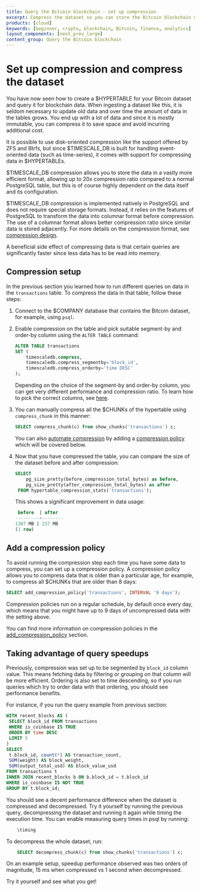 ```yaml
---
title: Query the Bitcoin blockchain - set up compression
excerpt: Compress the dataset so you can store the Bitcoin blockchain more efficiently
products: [cloud]
keywords: [beginner, crypto, blockchain, Bitcoin, finance, analytics]
layout_components: [next_prev_large]
content_group: Query the Bitcoin blockchain
---
```


# Set up compression and compress the dataset

You have now seen how to create a $HYPERTABLE for your Bitcoin dataset
and query it for blockchain data. When ingesting a dataset like this, it
is seldom necessary to update old data and over time the amount of
data in the tables grows. You end up with a lot of data and
since it is mostly immutable, you can compress it to save space and
avoid incurring additional cost.

It is possible to use disk-oriented compression like the support
offered by ZFS and Btrfs, but since $TIMESCALE_DB is built for handling
event-oriented data (such as time-series), it comes with support for
compressing data in $HYPERTABLEs.

$TIMESCALE_DB compression allows you to store the data in a vastly more
efficient format, allowing up to 20x compression ratio compared to a
normal PostgreSQL table, but this is of course highly dependent on the
data itself and its configuration.

$TIMESCALE_DB compression is implemented natively in PostgreSQL and does
not require special storage formats. Instead, it relies on the features of
PostgreSQL to transform the data into columnar format before
compression. The use of a columnar format allows better compression
ratio since similar data is stored adjacently. For more details on 
the compression format, see [compression
design][compression-design].

A beneficial side effect of compressing data is that certain queries
are significantly faster since less data has to be read into
memory.

<Procedure>

## Compression setup

In the previous section you learned how to run different queries on data
in the `transactions` table. To compress the data in that
table, follow these steps:

1.  Connect to the $COMPANY database that contains the Bitcoin
    dataset, for example, using `psql`.
1.  Enable compression on the table and pick suitable segment-by and
    order-by column using the `ALTER TABLE` command:

    ```sql
    ALTER TABLE transactions 
    SET (
        timescaledb.compress, 
        timescaledb.compress_segmentby='block_id', 
        timescaledb.compress_orderby='time DESC'
    );
    ``` 

    Depending on the choice of the segment-by and order-by column, you can
    get very different performance and compression ratio. To learn how to pick the correct columns, see
    [here][segment-by-columns].

1.  You can manually compress all the $CHUNKs of the hypertable using
    `compress_chunk` in this manner:

    ```sql
    SELECT compress_chunk(c) from show_chunks('transactions') c;
    ```

    You can also [automate compression][automatic-compression] by
    adding a [compression policy][add_compression_policy] which will
    be covered below.

1.  Now that you have compressed the table, you can compare the size of
    the dataset before and after compression:

    ```sql
    SELECT 
        pg_size_pretty(before_compression_total_bytes) as before,
        pg_size_pretty(after_compression_total_bytes) as after
     FROM hypertable_compression_stats('transactions');
    ```

	This shows a significant improvement in data usage:

    ```sql
     before  | after  
    ---------+--------
    1307 MB | 237 MB   
    (1 row)
    ```

</Procedure>

## Add a compression policy

To avoid running the compression step each time you have some data to
compress, you can set up a compression policy. A compression policy
allows you to compress data that is older than a particular age, for
example, to compress all $CHUNKs that are older than 8 days:

```sql
SELECT add_compression_policy('transactions', INTERVAL '8 days');
```

Compression policies run on a regular schedule, by default once every
day, which means that you might have up to 9 days of uncompressed data
with the setting above.

You can find more information on compression policies in the
[add_compression_policy][add_compression_policy] section.

## Taking advantage of query speedups

Previously, compression was set up to be segmented by `block_id` column value.
This means fetching data by filtering or grouping on that column will be 
more efficient. Ordering is also set to time descending, so if you run queries
which try to order data with that ordering, you should see performance benefits. 

For instance, if you run the query example from previous section:

```sql
WITH recent_blocks AS (
 SELECT block_id FROM transactions
 WHERE is_coinbase IS TRUE
 ORDER BY time DESC
 LIMIT 5
)
SELECT
 t.block_id, count(*) AS transaction_count,
 SUM(weight) AS block_weight,
 SUM(output_total_usd) AS block_value_usd
FROM transactions t
INNER JOIN recent_blocks b ON b.block_id = t.block_id
WHERE is_coinbase IS NOT TRUE
GROUP BY t.block_id;
```

You should see a decent performance difference when the dataset is compressed and decompressed. Try it yourself by running the previous query, decompressing
the dataset and running it again while timing the execution time. You can enable
measuring query times in psql by running:

```sql
    \timing
```

To decompress the whole dataset, run:

```sql
    SELECT decompress_chunk(c) from show_chunks('transactions') c;
```

On an example setup, speedup performance observed was two orders of magnitude,
15 ms when compressed vs 1 second when decompressed.

Try it yourself and see what you get!

[segment-by-columns]: /use-timescale/:currentVersion:/compression/about-compression/#segment-by-columns
[automatic-compression]: /tutorials/:currentVersion:/blockchain-query/blockchain-compress/#add-a-compression-policy
[compression-design]: /use-timescale/:currentVersion:/compression/compression-design/
[add_compression_policy]: /api/:currentVersion:/compression/add_compression_policy/
